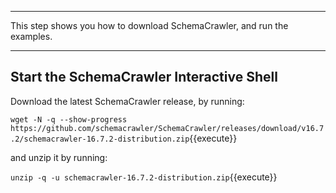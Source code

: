 -----

This step shows you how to download SchemaCrawler, and run the examples.

-----

## Start the SchemaCrawler Interactive Shell

Download the latest SchemaCrawler release, by running:

`wget -N -q --show-progress  https://github.com/schemacrawler/SchemaCrawler/releases/download/v16.7.2/schemacrawler-16.7.2-distribution.zip`{{execute}}

and unzip it by running:

`unzip -q -u schemacrawler-16.7.2-distribution.zip`{{execute}}
